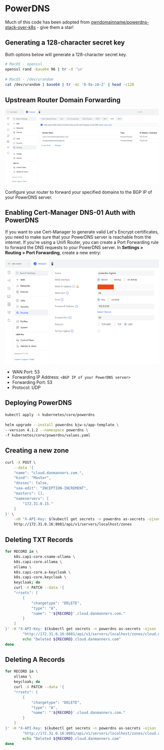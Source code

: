 # PowerDNS

Much of this code has been adopted from [owndomainname/powerdns-stack-over-k8s](https://github.com/owndomainhome/powerdns-stack-over-k8s/tree/main) - give them a star!

## Generating a 128-character secret key

Both options below will generate a 128-character secret key.

```bash
# MacOS - openssl
openssl rand -base64 96 | tr -d '\n'

# MacOS - /dev/urandom
cat /dev/urandom | base64 | tr -dc '0-9a-zA-Z' | head -c128
```

## Upstream Router Domain Forwarding

![image](unifi-dns-settings.png)

Configure your router to forward your specified domains to the BGP IP of your PowerDNS server.

## Enabling Cert-Manager DNS-01 Auth with PowerDNS

If you want to use Cert-Manager to generate valid Let's Encrypt certificates, you need to make sure that your PowerDNS server is reachable from the internet. If you're using a Unifi Router, you can create a Port Forwarding rule to forward the DNS requests to your PowerDNS server. In **Settings > Routing > Port Forwarding**, create a new entry:

![image](unifi-dns-nat.png)

- WAN Port: 53
- Forwarding IP Address: `<BGP IP of your PowerDNS server>`
- Forwarding Port: 53
- Protocol: UDP

## Deploying PowerDNS

```bash
kubectl apply -k kubernetes/core/powerdns

helm upgrade --install powerdns bjw-s/app-template \
--version 4.1.2 --namespace powerdns \
-f kubernetes/core/powerdns/values.yaml
```

## Creating a new zone

```bash
curl -X POST \
    --data '{
    "name": "cloud.danmanners.com.",
    "kind": "Master",
    "dnssec": false,
    "soa-edit": "INCEPTION-INCREMENT",
    "masters": [],
    "nameservers": [
        "172.31.0.15."
    ]
}' \
    -vH "X-API-Key: $(kubectl get secrets -n powerdns as-secrets -ojson | jq -r '.data."api-key"|@base64d')" \
    http://172.31.0.16:8081/api/v1/servers/localhost/zones
```

## Deleting TXT Records

```bash
for RECORD in \
    k8s.capi-core.cname-ollama \
    k8s.capi-core.ollama \
    ollama \
    k8s.capi-core.a-keycloak \
    k8s.capi-core.keycloak \
    keycloak; do
    curl -X PATCH --data '{
    "rrsets": [
        {
            "changetype": "DELETE",
            "type": "A",
            "name": "'${RECORD}'.cloud.danmanners.com."
        }
    ]
}' -H "X-API-Key: $(kubectl get secrets -n powerdns as-secrets -ojson | jq -r '.data."api-key"|@base64d')" \
        "http://172.31.0.16:8081/api/v1/servers/localhost/zones/cloud.danmanners.com"
        echo "Deleted ${RECORD}.cloud.danmanners.com"
done
```

## Deleting A Records

```bash
for RECORD in \
    ollama \
    keycloak; do
    curl -X PATCH --data '{
    "rrsets": [
        {
            "changetype": "DELETE",
            "type": "A",
            "name": "'${RECORD}'.cloud.danmanners.com."
        }
    ]
}' -H "X-API-Key: $(kubectl get secrets -n powerdns as-secrets -ojson | jq -r '.data."api-key"|@base64d')" \
        "http://172.31.0.16:8081/api/v1/servers/localhost/zones/cloud.danmanners.com"
        echo "Deleted ${RECORD}.cloud.danmanners.com"
done
```
